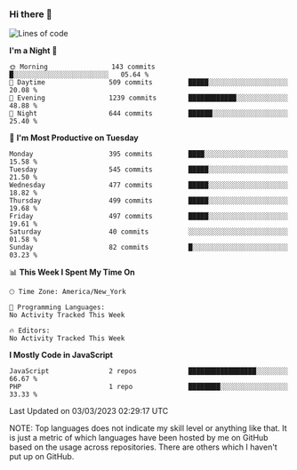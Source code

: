 ### Hi there 👋

<!--
**LynxJinxxy/LynxJinxxy** is a ✨ _special_ ✨ repository because its `README.md` (this file) appears on your GitHub profile.

Here are some ideas to get you started:

- 🔭 I’m currently working on ...
- 🌱 I’m currently learning ...
- 👯 I’m looking to collaborate on ...
- 🤔 I’m looking for help with ...
- 💬 Ask me about ...
- 📫 How to reach me: ...
- 😄 Pronouns: ...
- ⚡ Fun fact: ...
-->

<!--START_SECTION:waka-->
![Lines of code](https://img.shields.io/badge/From%20Hello%20World%20I%27ve%20Written-22.2%20thousand%20lines%20of%20code-blue)

**I'm a Night 🦉** 

```text
🌞 Morning                143 commits         █░░░░░░░░░░░░░░░░░░░░░░░░   05.64 % 
🌆 Daytime                509 commits         █████░░░░░░░░░░░░░░░░░░░░   20.08 % 
🌃 Evening                1239 commits        ████████████░░░░░░░░░░░░░   48.88 % 
🌙 Night                  644 commits         ██████░░░░░░░░░░░░░░░░░░░   25.40 % 
```
📅 **I'm Most Productive on Tuesday** 

```text
Monday                   395 commits         ████░░░░░░░░░░░░░░░░░░░░░   15.58 % 
Tuesday                  545 commits         █████░░░░░░░░░░░░░░░░░░░░   21.50 % 
Wednesday                477 commits         █████░░░░░░░░░░░░░░░░░░░░   18.82 % 
Thursday                 499 commits         █████░░░░░░░░░░░░░░░░░░░░   19.68 % 
Friday                   497 commits         █████░░░░░░░░░░░░░░░░░░░░   19.61 % 
Saturday                 40 commits          ░░░░░░░░░░░░░░░░░░░░░░░░░   01.58 % 
Sunday                   82 commits          █░░░░░░░░░░░░░░░░░░░░░░░░   03.23 % 
```


📊 **This Week I Spent My Time On** 

```text
🕑︎ Time Zone: America/New_York

💬 Programming Languages: 
No Activity Tracked This Week

🔥 Editors: 
No Activity Tracked This Week
```

**I Mostly Code in JavaScript** 

```text
JavaScript               2 repos             █████████████████░░░░░░░░   66.67 % 
PHP                      1 repo              ████████░░░░░░░░░░░░░░░░░   33.33 % 
```




 Last Updated on 03/03/2023 02:29:17 UTC
<!--END_SECTION:waka-->
NOTE: Top languages does not indicate my skill level or anything like that. It is just a metric of which languages have been hosted by me on GitHub based on the usage across repositories. There are others which I haven't put up on GitHub.
